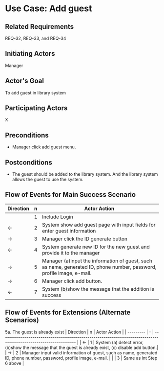 # Use Case: Add guest

## **Related Requirements**

REQ-32, REQ-33, and REQ-34

## **Initiating Actors**

Manager

## **Actor's Goal**

To add guest in library system

## **Participating Actors**

X

## **Preconditions**

- Manager click add guest menu.

## **Postconditions**

- The guest should be added to the library system. And the library system allows the guest to use the system.

## Flow of Events for Main Success Scenario
| Direction | n | Actor Action                                                                                                         |
| --------- | - | -------------------------------------------------------------------------------------------------------------------- |
|            | 1 | Include Login |
| ←         | 2 | System show add guest page with input fields for enter guest information |
| →         | 3 | Manager click the ID generate button |
| ←         | 4 | System generate new ID for the new guest and provide it to the manager |
| →         | 5 | Manager (a)input the information of guest, such as name, generated ID, phone number, password, profile image, e-mail. |
| →         | 6 | Manager click add button. |
| ←         | 7 | System (b)show the message that the addition is success |


## Flow of Events for Extensions (Alternate Scenarios)
5a. The guest is already exist
| Direction | n | Actor Action                                                                                                         |
| --------- | - | -------------------------------------------------------------------------------------------------------------------- |
| ←         | 1 | System (a) detect error, (b)show the message that the guest is already exist, (c) disable add button.|
| →         | 2 | Manager input valid information of guest, such as name, generated ID, phone number, password, profile image, e-mail. |
|             | 3 | Same as int Step 6 above |

